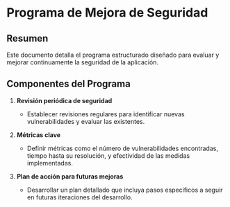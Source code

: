 # Programa de Mejora de Seguridad

## Resumen
Este documento detalla el programa estructurado diseñado para evaluar y mejorar continuamente la seguridad de la aplicación.

## Componentes del Programa

1. **Revisión periódica de seguridad**
   - Establecer revisiones regulares para identificar nuevas vulnerabilidades y evaluar las existentes.

2. **Métricas clave**
   - Definir métricas como el número de vulnerabilidades encontradas, tiempo hasta su resolución, y efectividad de las medidas implementadas.

3. **Plan de acción para futuras mejoras**
   - Desarrollar un plan detallado que incluya pasos específicos a seguir en futuras iteraciones del desarrollo.
